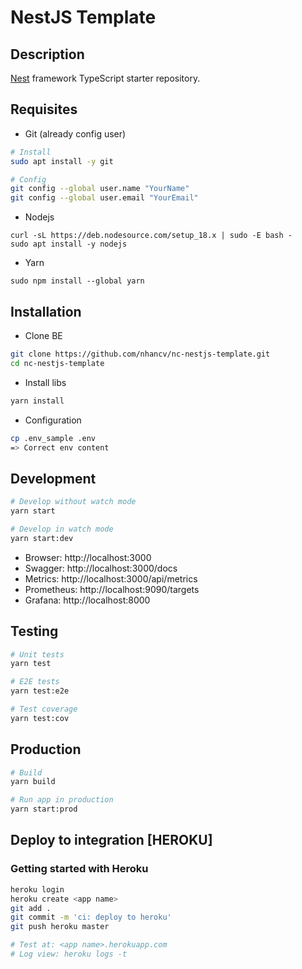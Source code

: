 # NestJS Template

## Description

[Nest](https://github.com/nestjs/nest) framework TypeScript starter repository.

## Requisites

- Git (already config user)

```bash
# Install
sudo apt install -y git

# Config
git config --global user.name "YourName"
git config --global user.email "YourEmail"
```

- Nodejs

```
curl -sL https://deb.nodesource.com/setup_18.x | sudo -E bash -
sudo apt install -y nodejs
```

- Yarn

```
sudo npm install --global yarn
```

## Installation

- Clone BE

```bash
git clone https://github.com/nhancv/nc-nestjs-template.git
cd nc-nestjs-template
```

- Install libs

```bash
yarn install
```

- Configuration

```bash
cp .env_sample .env
=> Correct env content
```

## Development

```bash
# Develop without watch mode
yarn start

# Develop in watch mode
yarn start:dev
```

- Browser: http://localhost:3000
- Swagger: http://localhost:3000/docs
- Metrics: http://localhost:3000/api/metrics
- Prometheus: http://localhost:9090/targets
- Grafana: http://localhost:8000

## Testing

```bash
# Unit tests
yarn test

# E2E tests
yarn test:e2e

# Test coverage
yarn test:cov
```

## Production

```bash
# Build
yarn build

# Run app in production
yarn start:prod
```

## Deploy to integration [HEROKU]

### Getting started with Heroku

```bash
heroku login
heroku create <app name>
git add .
git commit -m 'ci: deploy to heroku'
git push heroku master

# Test at: <app name>.herokuapp.com
# Log view: heroku logs -t
```

